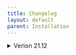 ```yaml
---
title: Changelog
layout: default
parent: Installation
---
```


<details markdown="block">
<summary>Verion 21.12</summary>

Changelog for v21.12:
----

Added:

+ AOMEI Backupper, DiskGenius, EasyUEFI, Macrium Reflect, MiniTool ShadowMaker, and Symantec Ghost boot disks have been have been restored as bootable ISOs. (.wim files, more accurately.)
+ Windows 11 Recovery disc was added to the Windows Recovery menu, and I disabled the TPM 2.0 and CPU checks myself.
+ BIOS Beep Codes Verifier 1.0.3.1036 to PortableApps menu.
+ UEFITool v0.28.0 to PortableApps menu.
+ UEFI BIOS Updater 1.69.17.2 (Converted from .bat to .exe by me) to PortableApps menu.
+ Dell 64BIT BIOS Flash Utility v3.3.1, A03 (Icon added by me) to PortableApps menu.
+ ASUS WinFlash v3.2.10, (PortableApps menu)
+ Prime95 v30.8, build 3, (PortableApps menu)
+ MediaCreationTool for Windows 11, (PortableApps menu)
+ MediaCreationTool [AIO], (PortableApps menu) a batch file tool that I converted to .EXE which can download Windows ISOs for you. Also includes a .bat file to patch Windows 11 ISOs against TPM and CPU checks.
+ Windows 11 Fixer, (PortableApps menu) to fix Windows 11 annoyances.
+ Windows Install Assistant, (PortableApps menu) to check if your Windows meets the requirements to install Windows 11.
+ Partition Bad Disk, (PortableApps menu)
+ LICENSE.txt to the root of the USB.
+ "Administrator" user folder shortcut on the Mini Windows 10 desktop.
+ Added "The Official Website" URL shortcut to the Mini Windows 10 desktop, as well as in the Google Chrome Bookmarks bar.


Removed: 
- My personal SSID and Wi-Fi password have been removed from Wifi.bat (Oops!)
- Problematic apps that would throw up errors or prompt you for a license have been removed.
- OnlyOFFICE Portable, to save drive space.
- Versioning numbers have been removed from the menus for a cleaner look. You can find the version information by checking the Submenu with F6.
- NIUBI Partition Editor, to save drive space.
- O&O BlueCon, to save drive space.
- The 32-bit menu of Lockpick has been removed, as it was a useless waste of space.

Updated Apps:
~ Many PortableApps have been updated.
~ Ventoy to v1.0.63
~ 7-zip to v21.06
~ Tor Browser updated to v11.0.2, and is now set to auto-connect to the Tor network upon opening it. 
~ Snappy Driver Installer Origin updated to vR739
~ PCUnlocker updated to v5.6 in Lockpick.

Updated Images:
~ EaseUs Partition Master to v16.5
~ Parted Magic to v2021.11.17
~ MiniTool Partition Wizard to v12.6
~ ShredOS to v2020.05.017, build v0.32.003_20211111
~ AOMEI Backupper to v6.8.0
~ AOMEI Partition Assistant to v9.5.0
~ Jayro's Lockpick has been upgraded to a Windows 11-based WinPE.
~ Boot-Repair-Disk to v2021-12-16
~ EasyUEFI to v4.8
~ Rescatux v0.74
~ SystemRescue to v8.07
~ PassMark MemTest86 to v9.3.1000 [Intel/AMD]
~ PassMark MemTest86 to v9.3.1000 [ARM64/AARCH64]
~ EaseUS Todo Backup to v13.5.0, build 20211123
~ Macrium Reflect to v8.0.6353
~ HDAT2 to v7.4
~ MiniTool Power Data Recovery to v10.2
~ Active@ Data Studio to v18.0.0
~ ShredOS to v2020.05.016, Build 0.32_20211029

Menu Changes:
# I have completely pain-stakingly rewritten ventoy.json, so that anyone can drop in a new updated .IMG, .ISO, .VHD, or .EFI file and rename it in the folder. This means you no longer have to edit ventoy.json when updating your bootable files.
# As a result of the re-write above, the folder structure has also changed to not only take advantage of the new menu, but also in aiding users with tooltips under the menu, giving descriptions of the tools, and telling users wether the tool supports BIOS, UEFI, or both.
# Backup_and_Restore has been renamed to Backup_and_Recovery.
# Boot_an_Operating_System has been renamed Live_Operating_Systems.
# A few icons have been adjusted, and a new icon for UEFI files has been made.
# Version info has been updated.
# New Wallpaper
# Added a holiday hat to the mascot.

Other Misc. Changes:
% The Driverpacks in USB:\PortableApps\SnappyDriverInstaller\Drivers\ have been repacked with the latest 64-bit Windows 10 drivers (and all others removed.)
% The latest storage drivers have been integrated into Mini Windows 10's .wim file.
% A new desktop icon is on the Mini Windows 10 desktop, taking the user to the new MediCat website. (medicatusb.xyz)

Fixes:
* The Malwarebytes Bootable WinPE now boots up Malwarebytes v2.2.1.1043, and completes virus scans without crashing. (Please see the _READ_ME!_.txt file at USB:\Programs\MalwarebytesPortable\ for more information.) Thanks @Gremlin220366#4797 for the new Malwarebytes Portable build!
* Fixed the Wallpaper setter so it sets the wallpaper properly in Mini Windows 10. It sometimes wouldn't set in VMware testing, and has been fixed within pecmd.ini.
* Also fixed Rainmeter not launching in certain instances.
* Further improvements to overall system stability and other minor adjustments have been made to enhance the user experience.

Project Contributors:
----

! MON5TERMATT contributed countless hours of his free time towards the installer of this project, the new website, server boosting, server moderation, seeding MediCat torrents, creating and maintaining the server bots, and more. He is a one man army, and is an invaluable asset to the MediCat dev team!
! Daan Breur (Daan Breur#6262) on the MediCat Discord server contributed PowerShell code for the MediCat USB Installer during the Beta program. Thanks Daan!
! AAA3A has also dedicated numerous hours of his time to the project, contributing cog modifications to the server bots, bringing forward updated versions of Lockpick, file hashing algorithms, updating wallpaper scripts, testing portable applications, and many other large and small contributions. His dedication to the project is immeasurable, and I'm glad he's on the MediCat dev team!
! Gremlin220366#4797 has been testing apps for us, helping us pin down troublesome applications. We really appreciate his efforts! He also supplied us with the new v2.2.1.1043 build of Malwarebytes Portable, to fix the crashes during a scan.
! COFF33NINJA#1282 for suggesting the MediaCreationTool (MCT) that's been added.
! A special thanks to the beta testers of the new MediCat installer. Thank you all for your time and dedication!

</details>
